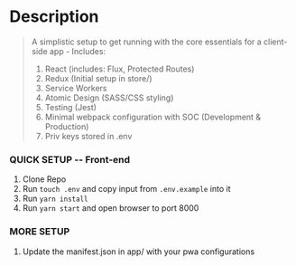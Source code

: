 # Description
> A simplistic setup to get running with the core essentials for a client-side app - Includes:
> 1. React (includes: Flux, Protected Routes)
> 2. Redux (Initial setup in store/)
> 3. Service Workers
> 4. Atomic Design (SASS/CSS styling)
> 5. Testing (Jest)
> 6. Minimal webpack configuration with SOC (Development & Production)
> 7. Priv keys stored in .env

### QUICK SETUP -- Front-end
1. Clone Repo
2. Run `touch .env` and copy input from `.env.example` into it
3. Run `yarn install`
4. Run `yarn start` and open browser to port 8000

### MORE SETUP
1. Update the manifest.json in app/ with your pwa configurations
